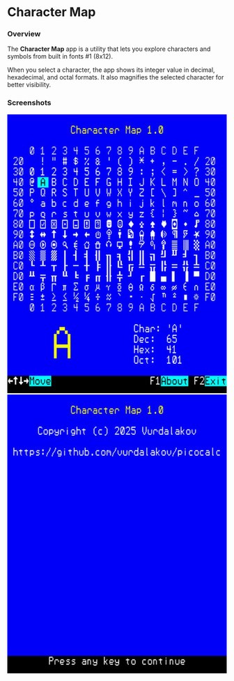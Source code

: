 # Character Map

### Overview

The **Character Map** app is a utility that lets you explore characters and symbols from built in fonts #1 (8x12).

When you select a character, the app shows its integer value in decimal, hexadecimal, and octal formats.
It also magnifies the selected character for better visibility.

### Screenshots

<img src="charmap1.jpg" width="640" height="640">

<img src="charmap2.jpg" width="640" height="640">
